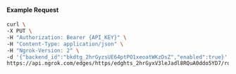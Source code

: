 <!-- Code generated for API Clients. DO NOT EDIT. -->

#### Example Request

```bash
curl \
-X PUT \
-H "Authorization: Bearer {API_KEY}" \
-H "Content-Type: application/json" \
-H "Ngrok-Version: 2" \
-d '{"backend_id":"bkdtg_2hrGyzsUE64ptPO1xeoatWKzDsZ","enabled":true}' \
https://api.ngrok.com/edges/https/edghts_2hrGyxV3leJadl8RQuA0ddo5YD7/routes/edghtsrt_2hrGyyxlPVPEKgqjxOEZhKtv4KR/backend
```
